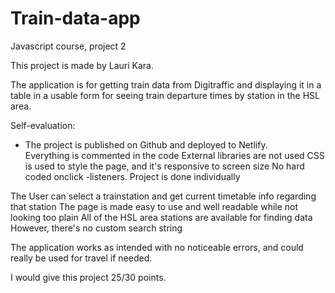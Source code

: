 # Train-data-app
Javascript course, project 2

This project is made by Lauri Kara.

The application is for getting train data from Digitraffic and displaying it in a table in a usable form for seeing train departure times by station in the HSL area.

Self-evaluation:

<ul><li>The project is published on Github and deployed to Netlify.</li>
Everything is commented in the code
External libraries are not used
CSS is used to style the page, and it's responsive to screen size
No hard coded onclick -listeners.
Project is done individually
</ul>
The User can select a trainstation and get current timetable info regarding that station
The page is made easy to use and well readable while not looking too plain
All of the HSL area stations are available for finding data
However, there's no custom search string

The application works as intended with no noticeable errors, and could really be used for travel if needed.
    
I would give this project 25/30 points.
